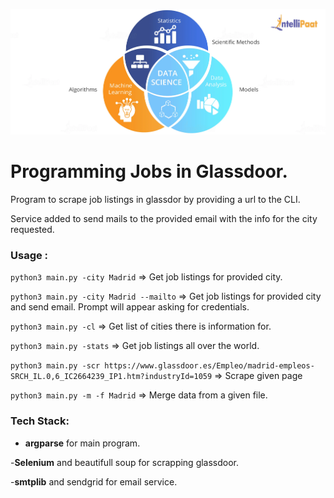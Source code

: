 ![alt text](What-is-Data-Science.webp "Title")



# Programming Jobs in Glassdoor.     
Program to scrape job listings in glassdor by providing a url to the CLI. 

Service added to send mails to the provided email with the info for the city requested.


### Usage : 
`python3 main.py -city Madrid`  =>  Get job listings for provided city. 


`python3 main.py -city Madrid --mailto`  =>  Get job listings for provided city and send email. Prompt will appear asking for credentials. 


`python3 main.py -cl`  =>  Get list of cities there is information for. 


`python3 main.py -stats`  =>  Get job listings all over the world. 


`python3 main.py -scr https://www.glassdoor.es/Empleo/madrid-empleos-SRCH_IL.0,6_IC2664239_IP1.htm?industryId=1059`  =>  Scrape given page


`python3 main.py -m -f Madrid`  =>  Merge data from a given file. 


### Tech Stack:

- **argparse** for main program.

-**Selenium** and beautifull soup for scrapping glassdoor.

-**smtplib** and sendgrid for email service.



